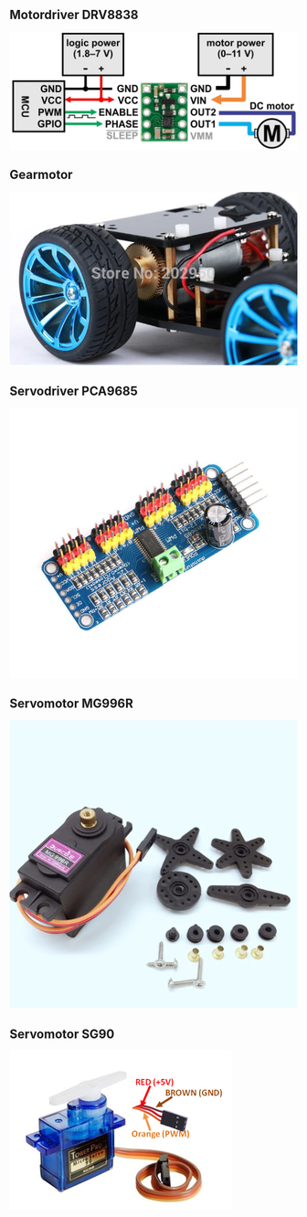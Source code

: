## Motordriver DRV8838
![](Motordriver_DRV8838/Pins_DRV8838.jpg)

## Gearmotor
![](Gearmotor/Gearmotor.png)

## Servodriver PCA9685
![](Servodriver_PCA9685/PCA9685_Image.jpg)

## Servomotor MG996R
![](Servomotor_MG996R/MG996R_Servomotor_Image.jpg)

## Servomotor SG90
![](Servomotor_SG90/SG90_Servomotor_Image.png)
